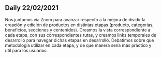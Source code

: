 ## Daily 22/02/2021
Nos juntamos via Zoom para avanzar respecto a la mejora de dividir la creación y edición de productos en distintas etapas (producto, categorias, beneficios, secciones y contenidos).
Creamos la vista correspondiente a cada etapa, con sus correspondientes rutas, y creamos links temporales de desarrollo para navegar dichas etapas en desarrollo.
Debatimos sobre que metodología utilizar en cada etapa, y de que manera sería más práctico y util para los usuarios.